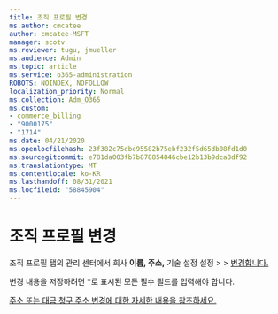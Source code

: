 ```yaml
---
title: 조직 프로필 변경
ms.author: cmcatee
author: cmcatee-MSFT
manager: scotv
ms.reviewer: tugu, jmueller
ms.audience: Admin
ms.topic: article
ms.service: o365-administration
ROBOTS: NOINDEX, NOFOLLOW
localization_priority: Normal
ms.collection: Adm_O365
ms.custom:
- commerce_billing
- "9000175"
- "1714"
ms.date: 04/21/2020
ms.openlocfilehash: 23f382c75dbe95582b75ebf232f5d65db08fd1d0
ms.sourcegitcommit: e781da003fb7b878854846cbe12b13b9dca8df92
ms.translationtype: MT
ms.contentlocale: ko-KR
ms.lasthandoff: 08/31/2021
ms.locfileid: "58845904"
---
```

# <a name="change-organization-profile"></a>조직 프로필 변경

조직 프로필 탭의 관리 센터에서 회사 **이름, 주소,** 기술 설정 설정  >    >  [변경합니다.](https://admin.microsoft.com/AdminPortal/Home#/Settings/OrganizationProfile/:/Settings/L1/OrganizationInformation)

변경 내용을 저장하려면 *로 표시된 모든 필수 필드를 입력해야 합니다.

[주소 또는 대금 청구 주소 변경에 대한 자세한 내용을 참조하세요.](https://docs.microsoft.com/microsoft-365/admin/manage/change-address-contact-and-more)
